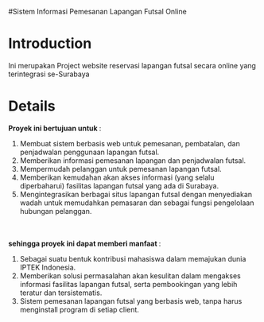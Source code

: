 #Sistem Informasi Pemesanan Lapangan Futsal Online

# Introduction #
Ini merupakan Project website reservasi lapangan futsal secara online yang terintegrasi se-Surabaya



# Details #
<strong>Proyek ini bertujuan untuk </strong>:

1.	Membuat sistem berbasis web untuk pemesanan, pembatalan, dan penjadwalan penggunaan lapangan futsal.<br>
2.	Memberikan informasi pemesanan lapangan dan penjadwalan futsal.<br>
3.	Mempermudah pelanggan untuk pemesanan lapangan futsal.<br>
4.	Memberikan kemudahan akan akses informasi (yang selalu diperbaharui) fasilitas lapangan futsal yang ada di Surabaya.<br>
5.	Mengintegrasikan berbagai situs lapangan futsal dengan menyediakan wadah untuk memudahkan pemasaran dan sebagai fungsi pengelolaan hubungan pelanggan.<br>
<br>
 <br>
<strong>sehingga proyek ini dapat memberi manfaat </strong>:<br>

1.	Sebagai suatu bentuk kontribusi mahasiswa dalam memajukan dunia IPTEK Indonesia.<br>
2.	Memberikan solusi permasalahan akan kesulitan dalam mengakses informasi fasilitas lapangan futsal, serta pembookingan yang lebih teratur dan tersistematis.<br>
3.	Sistem pemesanan lapangan futsal yang berbasis web, tanpa harus menginstall program di setiap client.